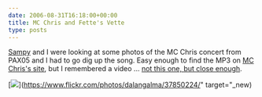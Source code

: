 ```yaml
---
date: 2006-08-31T16:18:00+00:00
title: MC Chris and Fette's Vette
type: posts
---
```

[Sampy](https://blog.sampy.com) and I were looking at some photos of the MC Chris concert from PAX05 and I had to go dig up the song. Easy enough to find the MP3 on [MC Chris's site](https://www.myspace.com/mcchris), but I remembered a video ... [not this one, but close enough](https://www.youtube.com/watch?v=erP1K_9yf6o).

[<img src="http://static.flickr.com/26/37850224_1fc2ca62be_m_d.jpg" />](https://www.flickr.com/photos/dalangalma/37850224/" target="_new)
